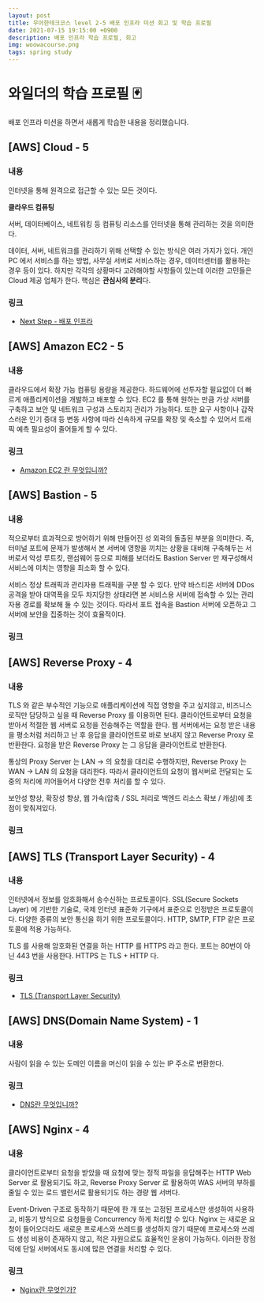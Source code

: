 ```yaml
---
layout: post
title: 우아한테크코스 level 2-5 배포 인프라 미션 회고 및 학습 프로필
date: 2021-07-15 19:15:00 +0900
description: 배포 인프라 학습 프로필, 회고
img: woowacourse.png
tags: spring study
---
```


# 와일더의 학습 프로필 🃏

배포 인프라 미션을 하면서 새롭게 학습한 내용을 정리했습니다.

## [AWS] Cloud - 5

### 내용

인터넷을 통해 원격으로 접근할 수 있는 모든 것이다.

<b>클라우드 컴퓨팅</b>

서버, 데이터베이스, 네트워킹 등 컴퓨팅 리소스를 인터넷을 통해 관리하는 것을 의미한다.

데이터, 서버, 네트워크를 관리하기 위해 선택할 수 있는 방식은 여러 가지가 있다. 개인 PC 에서 서비스를 하는 방법, 사무실 서버로 서비스하는 경우, 데이터센터를 활용하는 경우 등이 있다. 하지만 각각의 상황마다 고려해야할 사항들이 있는데 이러한 고민들은 Cloud 제공 업체가 한다. 핵심은 <b>관심사의 분리</b>다.

### 링크

- [Next Step - 배포 인프라](https://techcourse.woowahan.com/s/U8wOamCU/ls/X9NpHttU)

## [AWS] Amazon EC2 - 5

### 내용

클라우드에서 확장 가능 컴퓨팅 용량을 제공한다. 하드웨어에 선투자할 필요없이 더 빠르게 애플리케이션을 개발하고 배포할 수 있다. EC2 를 통해 원하는 만큼 가상 서버를 구축하고 보안 및 네트워크 구성과 스토리지 관리가 가능하다. 또한 요구 사항이나 갑작스러운 인기 증대 등 변동 사항에 따라 신속하게 규모를 확장 및 축소할 수 있어서 트래픽 예측 필요성이 줄어들게 할 수 있다.

### 링크

- [Amazon EC2 란 무엇입니까?](https://docs.aws.amazon.com/ko_kr/AWSEC2/latest/UserGuide/concepts.html)

## [AWS] Bastion - 5

### 내용

적으로부터 효과적으로 방어하기 위해 만들어진 성 외곽의 돌출된 부분을 의미한다. 즉, 터미널 포트에 문제가 발생해서 본 서버에 영향을 끼치는 상황을 대비해 구축해두는 서버로서 악성 루트킷, 랜섬웨어 등으로 피해를 보더라도 Bastion Server 만 재구성해서 서비스에 미치는 영향을 최소화 할 수 있다.

서비스 정상 트래픽과 관리자용 트래픽을 구분 할 수 있다. 만약 바스티온 서버에 DDos 공격을 받아 대역폭을 모두 차지당한 상태라면 본 서비스용 서버에 접속할 수 있는 관리자용 경로를 확보해 둘 수 있는 것이다. 따라서 포트 접속을 Bastion 서버에 오픈하고 그 서버에 보안을 집중하는 것이 효율적이다.

### 링크



## [AWS] Reverse Proxy - 4

### 내용

TLS 와 같은 부수적인 기능으로 애플리케이션에 직접 영향을 주고 싶지않고, 비즈니스 로직만 담당하고 싶을 때 Reverse Proxy 를 이용하면 된다. 클라이언트로부터 요청을 받아서 적절한 웹 서버로 요청을 전송해주는 역할을 한다. 웹 서버에서는 요청 받은 내용을 평소처럼 처리하고 난 후 응답을 클라이언트로 바로 보내지 않고 Reverse Proxy 로 반환한다. 요청을 받은 Reverse Proxy 는 그 응답을 클라이언트로 반환한다.

통상의 Proxy Server 는 LAN -> 의 요청을 대리로 수행하지만, Reverse Proxy 는 WAN -> LAN 의 요청을 대리한다. 따라서 클라이언트의 요청이 웹서버로 전달되는 도중의 처리에 끼어들어서 다양한 전후 처리를 할 수 있다.

보안성 향상, 확장성 향상, 웹 가속(압축 / SSL 처리로 백엔드 리소스 확보 / 캐싱)에 초점이 맞춰져있다.

### 링크



## [AWS] TLS (Transport Layer Security) - 4

### 내용

인터넷에서 정보를 암호화해서 송수신하는 프로토콜이다. SSL(Secure Sockets Layer) 에 기반한 기술로, 국제 인터넷 표준화 기구에서 표준으로 인정받은 프로토콜이다. 다양한 종류의 보안 통신을 하기 위한 프로토콜이다. HTTP, SMTP, FTP 같은 프로토콜에 적용 가능하다.

TLS 를 사용해 암호화된 연결을 하는 HTTP 를 HTTPS 라고 한다. 포트는 80번이 아닌 443 번을 사용한다. HTTPS 는 TLS + HTTP 다.

### 링크

- [TLS (Transport Layer Security)](https://brownbears.tistory.com/402)

## [AWS] DNS(Domain Name System) - 1

### 내용

사람이 읽을 수 있는 도메인 이름을 머신이 읽을 수 있는 IP 주소로 변환한다.

### 링크

- [DNS란 무엇입니까?](https://aws.amazon.com/ko/route53/what-is-dns/)

## [AWS] Nginx - 4

### 내용

클라이언트로부터 요청을 받았을 때 요청에 맞는 정적 파일을 응답해주는 HTTP Web Server 로 활용되기도 하고, Reverse Proxy Server 로 활용하여 WAS 서버의 부하를 줄일 수 있는 로드 밸런서로 활용되기도 하는 경량 웹 서버다.

Event-Driven 구조로 동작하기 때문에 한 개 또는 고정된 프로세스만 생성하여 사용하고, 비동기 방식으로 요청들을 Concurrency 하게 처리할 수 있다. Nginx 는 새로운 요청이 들어오더라도 새로운 프로세스와 쓰레드를 생성하지 않기 때문에 프로세스와 쓰레드 생성 비용이 존재하지 않고, 적은 자원으로도 효율적인 운용이 가능하다. 이러한 장점 덕에 단일 서버에서도 동시에 많은 연결을 처리할 수 있다.

### 링크

- [Nginx란 무엇인가?](https://velog.io/@wijihoon123/Nginx%EB%9E%80-%EB%AC%B4%EC%97%87%EC%9D%B8%EA%B0%80)

